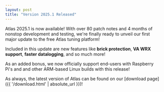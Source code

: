 ```yaml
---
layout: post
title: "Version 2025.1 Released"
---
```


Atlas 2025.1 is now available! With over 80 patch notes and 4 months of nonstop development and testing, we're finally ready to unveil our first major update to the free Atlas tuning platform!

Included in this update are new features like **brick protection**, **VA WRX support**, **faster datalogging**, and so much more!

As an added bonus, we now officially support end-users with Raspberry Pi's and and other ARM-based Linux builds with this release!

As always, the latest version of Atlas can be found on our [download page]({{ '/download.html' | absolute_url }})!
